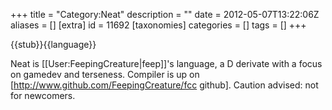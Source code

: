 +++
title = "Category:Neat"
description = ""
date = 2012-05-07T13:22:06Z
aliases = []
[extra]
id = 11692
[taxonomies]
categories = []
tags = []
+++

{{stub}}{{language}}

Neat is [[User:FeepingCreature|feep]]'s language, a D derivate with a focus on gamedev and terseness. Compiler is up on [http://www.github.com/FeepingCreature/fcc github]. Caution advised: not for newcomers.

